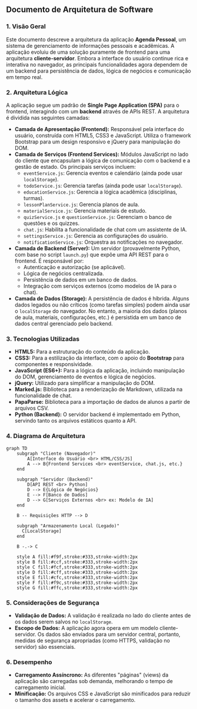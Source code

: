 ## Documento de Arquitetura de Software

### 1. Visão Geral

Este documento descreve a arquitetura da aplicação **Agenda Pessoal**, um sistema de gerenciamento de informações pessoais e acadêmicas. A aplicação evoluiu de uma solução puramente de frontend para uma arquitetura **cliente-servidor**. Embora a interface do usuário continue rica e interativa no navegador, as principais funcionalidades agora dependem de um backend para persistência de dados, lógica de negócios e comunicação em tempo real.

### 2. Arquitetura Lógica

A aplicação segue um padrão de **Single Page Application (SPA)** para o frontend, interagindo com um **backend** através de APIs REST. A arquitetura é dividida nas seguintes camadas:

- **Camada de Apresentação (Frontend):** Responsável pela interface do usuário, construída com HTML5, CSS3 e JavaScript. Utiliza o framework Bootstrap para um design responsivo e jQuery para manipulação do DOM.
- **Camada de Serviços (Frontend Services):** Módulos JavaScript no lado do cliente que encapsulam a lógica de comunicação com o backend e a gestão de estado. Os principais serviços incluem:
    - `eventService.js`: Gerencia eventos e calendário (ainda pode usar `localStorage`).
    - `todoService.js`: Gerencia tarefas (ainda pode usar `localStorage`).
    - `educationService.js`: Gerencia a lógica acadêmica (disciplinas, turmas).
    - `lessonPlanService.js`: Gerencia planos de aula.
    - `materialService.js`: Gerencia materiais de estudo.
    - `quizService.js` e `questionService.js`: Gerenciam o banco de questões e os quizzes.
    - `chat.js`: Habilita a funcionalidade de chat com um assistente de IA.
    - `settingsService.js`: Gerencia as configurações do usuário.
    - `notificationService.js`: Orquestra as notificações no navegador.
- **Camada de Backend (Server):** Um servidor (provavelmente Python, com base no script `launch.py`) que expõe uma API REST para o frontend. É responsável por:
    - Autenticação e autorização (se aplicável).
    - Lógica de negócios centralizada.
    - Persistência de dados em um banco de dados.
    - Integração com serviços externos (como modelos de IA para o chat).
- **Camada de Dados (Storage):** A persistência de dados é híbrida. Alguns dados legados ou não críticos (como tarefas simples) podem ainda usar o `localStorage` do navegador. No entanto, a maioria dos dados (planos de aula, materiais, configurações, etc.) é persistida em um banco de dados central gerenciado pelo backend.

### 3. Tecnologias Utilizadas

- **HTML5:** Para a estruturação do conteúdo da aplicação.
- **CSS3:** Para a estilização da interface, com o apoio do **Bootstrap** para componentes e responsividade.
- **JavaScript (ES6+):** Para a lógica da aplicação, incluindo manipulação do DOM, gerenciamento de eventos e lógica de negócios.
- **jQuery:** Utilizado para simplificar a manipulação do DOM.
- **Marked.js:** Biblioteca para a renderização de Markdown, utilizada na funcionalidade de chat.
- **PapaParse:** Biblioteca para a importação de dados de alunos a partir de arquivos CSV.
- **Python (Backend):** O servidor backend é implementado em Python, servindo tanto os arquivos estáticos quanto a API.

### 4. Diagrama de Arquitetura

```mermaid
graph TD
    subgraph "Cliente (Navegador)"
        A[Interface do Usuário <br> HTML/CSS/JS]
        A --> B{Frontend Services <br> eventService, chat.js, etc.}
    end

    subgraph "Servidor (Backend)"
        D[API REST <br> Python]
        D --> E{Lógica de Negócios}
        E --> F[Banco de Dados]
        D --> G[Serviços Externos <br> ex: Modelo de IA]
    end

    B -- Requisições HTTP --> D

    subgraph "Armazenamento Local (Legado)"
      C[LocalStorage]
    end

    B -.-> C

    style A fill:#f9f,stroke:#333,stroke-width:2px
    style B fill:#ccf,stroke:#333,stroke-width:2px
    style C fill:#fcf,stroke:#333,stroke-width:2px
    style D fill:#cff,stroke:#333,stroke-width:2px
    style E fill:#cfc,stroke:#333,stroke-width:2px
    style F fill:#f9c,stroke:#333,stroke-width:2px
    style G fill:#ffc,stroke:#333,stroke-width:2px
```

### 5. Considerações de Segurança

- **Validação de Dados:** A validação é realizada no lado do cliente antes de os dados serem salvos no `localStorage`.
- **Escopo de Dados:** A aplicação agora opera em um modelo cliente-servidor. Os dados são enviados para um servidor central, portanto, medidas de segurança apropriadas (como HTTPS, validação no servidor) são essenciais.

### 6. Desempenho

- **Carregamento Assíncrono:** As diferentes "páginas" (views) da aplicação são carregadas sob demanda, melhorando o tempo de carregamento inicial.
- **Minificação:** Os arquivos CSS e JavaScript são minificados para reduzir o tamanho dos assets e acelerar o carregamento.
